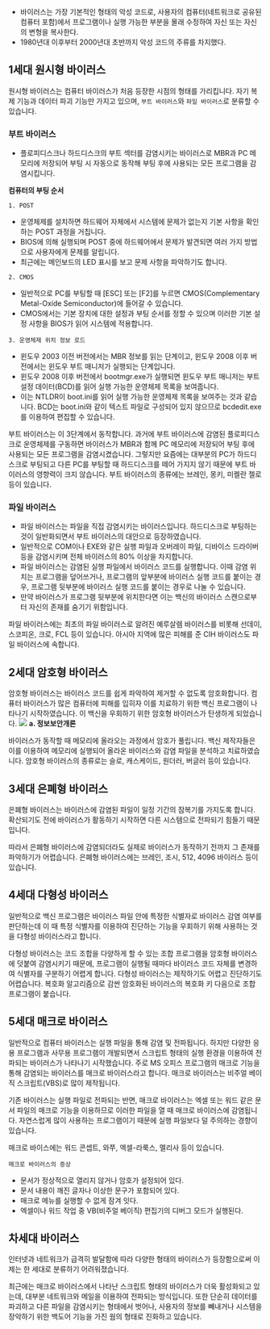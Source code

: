 - 바이러스는 가장 기본적인 형태의 악성 코드로, 사용자의 컴퓨터(네트워크로 공유된 컴퓨터 포함)에서 프로그램이나 실행 가능한 부분을 몰래 수정하여 자신 또는 자신의 변형을 복사한다.
- 1980년대 이후부터 2000년대 초반까지 악성 코드의 주류를 차지했다.

## 1세대 원시형 바이러스
원시형 바이러스는 컴퓨터 바이러스가 처음 등장한 시점의 형태를 가리킵니다. 자기 복제 기능과 데이터 파괴 기능만 가지고 있으며, ```부트 바이러스```와 ```파일 바이러스```로 분류할 수 있습니다.
### 부트 바이러스
- 플로피디스크나 하드디스크의 부트 섹터를 감염시키는 바이러스로 MBR과 PC 메모리에 저장되어 부팅 시 자동으로 동작해 부팅 후에 사용되는 모든 프로그램을 감염시킵니다.

**컴퓨터의 부팅 순서**

```1. POST```
- 운영체제를 설치하면 하드웨어 자체에서 시스템에 문제가 없는지 기본 사항을 확인하는 POST 과정을 거칩니다. 
- BIOS에 의해 실행되며 POST 중에 하드웨어에서 문제가 발견되면 여러 가지 방법으로 사용자에게 문제를 알립니다.
- 최근에는 메인보드의 LED 표시를 보고 문제 사항을 파악하기도 합니다.

```2. CMOS```
- 일반적으로 PC를 부팅할 때 [ESC] 또는 [F2]를 누르면 CMOS(Complementary Metal-Oxide Semiconductor)에 들어갈 수 있습니다.
- CMOS에서는 기본 장치에 대한 설정과 부팅 순서를 정할 수 있으며 이러한 기본 설정 사항을 BIOS가 읽어 시스템에 적용합니다.

```3. 운영체제 위치 정보 로드```
- 윈도우 2003 이전 버전에서는 MBR 정보를 읽는 단계이고, 윈도우 2008 이후 버전에서는 윈도우 부트 매니저가 실행되는 단계입니다.
- 윈도우 2008 이후 버전에서 bootmgr.exe가 실행되면 윈도우 부트 매니저는 부트 설정 데이터(BCD)를 읽어 실행 가능한 운영체제 목록을 보여줍니다.
- 이는 NTLDR이 boot.ini를 읽어 실행 가능한 운영체제 목록을 보여주는 것과 같습니다. BCD는 boot.ini와 같이 텍스트 파일로 구성되어 있지 않으므로 bcdedit.exe를 이용하여 편집할 수 있습니다.

부트 바이러스는 이 3단계에서 동작합니다. 과거에 부트 바이러스에 감염된 플로피디스크로 운영체제를 구동하면 바이러스가 MBR과 함께 PC 메모리에 저장되어 부팅 후에 사용되는 모든 프로그램을 감염시켰습니다.
그렇지만 요즘에는 대부분의 PC가 하드디스크로 부팅되고 다른 PC를 부팅할 때 하드디스크를 떼어 가지지 않기 때문에 부트 바이러스의 영향력이 크지 않습니다.
부트 바이러스의 종류에는 브레인, 몽키, 미켈란 젤로 등이 있습니다.

### 파일 바이러스
- 파일 바이러스는 파일을 직접 감염시키는 바이러스입니다. 하드디스크로 부팅하는 것이 일반화되면서 부트 바이러스의 대안으로 등장하였습니다.
- 일반적으로 COM이나 EXE와 같은 실행 파일과 오버레이 파일, 디바이스 드라이버 등을 감염시키며 전체 바이러스의 80% 이상을 차지합니다.
- 파일 바이러스는 감염된 실행 파일에서 바이러스 코드를 실행합니다. 이때 감염 위치는 프로그램을 덮어쓰거나, 프로그램의 앞부분에 바이러스 실행 코드를 붙이는 경우, 프로그램 뒷부분에 바이러스 실행 코드를 붙이는 경우로 나눌 수 있습니다.
- 만약 바이러스가 프로그램 뒷부분에 위치한다면 이는 백신의 바이러스 스캔으로부터 자신의 존재를 숨기기 위함입니다.

파일 바이러스에는 최초의 파일 바이러스로 알려진 예루살렘 바이러스를 비롯해 선데이, 스코피온, 크로, FCL 등이 있습니다.
아시아 지역에 많은 피해를 준 CIH 바이러스도 파일 바이러스에 속합니다.

## 2세대 암호형 바이러스
암호형 바이러스는 바이러스 코드를 쉽게 파악하여 제거할 수 없도록 암호화합니다.
컴퓨터 바이러스가 많은 컴퓨터에 피해를 입히자 이를 치료하기 위한 백신 프로그램이 나타나기 시작하였습니다. 이 백신을 우회하기 위한 암호형 바이러스가 탄생하게 되었습니다.
![](./Image/암호화된%20바이러스%20코드.png) 
**a. 정보보안개론**

바이러스가 동작할 때 메모리에 올라오는 과정에서 암호가 풀립니다.
백신 제작자들은 이를 이용하여 메모리에 실행되어 올라온 바이러스와 감염 파일을 분석하고 치료하였습니다.
암호형 바이러스의 종류로는 슬로, 캐스케이드, 원더러, 버글러 등이 있습니다.

## 3세대 은폐형 바이러스
은폐형 바이러스는 바이러스에 감염된 파일이 일정 기간의 잠복기를 가지도록 합니다. 확산되기도 전에 바이러스가 활동하기 시작하면 다른 시스템으로 전파되기 힘들기 때문입니다.

따라서 은폐형 바이러스에 감염되더라도 실제로 바이러스가 동작하기 전까지 그 존재를 파악하기가 어렵습니다. 은폐형 바이러스에는 브레인, 조시, 512, 4096 바이러스 등이 있습니다.

## 4세대 다형성 바이러스
일반적으로 백신 프로그램은 바이러스 파일 안에 특정한 식별자로 바이러스 감염 여부를 판단하는데 이 때 특정 식별자를 이용하여 진단하는 기능을 우회하기 위해 사용하는 것을 다형성 바이러스라고 합니다.

다형성 바이러스는 코드 조합을 다양하게 할 수 있는 조합 프로그램을 암호형 바이러스에 덧붙여 감염시키기 때문에, 프로그램이 실행될 때마다 바이러스 코드 자체를 변경하여 식별자를 구분하기 어렵게 합니다.
다형성 바이러스는 제작하기도 어렵고 진단하기도 어렵습니다. 복호화 알고리즘으로 감싼 암호화된 바이러스의 복호화 키 다음으로 조합 프로그램이 붙습니다.


## 5세대 매크로 바이러스
일반적으로 컴퓨터 바이러스는 실행 파일을 통해 감염 및 전파됩니다. 하지만 다양한 응용 프로그램과 사무용 프로그램이 개발되면서 스크립트 형태의 실행 환경을 이용하여 전파되는 바이러스가 나타나기 시작했습니다.
주로 MS 오피스 프로그램의 매크로 기능을 통해 감염되는 바이러스를 매크로 바이러스라고 합니다. 매크로 바이러스는 비주얼 베이직 스크립트(VBS)로 많이 제작됩니다.

기존 바이러스는 실행 파일로 전파되는 반면, 매크로 바이러스는 엑셀 또는 워드 같은 문서 파일의 매크로 기능을 이용하므로 이러한 파일을 열 때 매크로 바이러스에 감염됩니다. 자연스럽게 많이 사용하는 프로그램이기 때문에 실행 파일보다 덜 주의하는 경향이 있습니다.

매크로 바이스에는 워드 콘셉트, 와쭈, 엑셀-라룩스, 멜리사 등이 있습니다.

```매크로 바이러스의 증상```
- 문서가 정상적으로 열리지 않거나 암호가 설정되어 있다.
- 문서 내용이 깨진 글자나 이상한 문구가 포함되어 있다.
- 매크로 메뉴를 실행할 수 없게 잠겨 잇다.
- 엑셀이나 워드 작업 중 VB(비주얼 베이직) 편집기의 디버그 모드가 실행된다.

## 차세대 바이러스
인터넷과 네트워크가 급격히 발달함에 따라 다양한 형태의 바이러스가 등장함으로써 이제는 한 세대로 분류하기 어려워졌습니다.

최근에는 매크로 바이러스에서 나타난 스크립트 형태의 바이러스가 더욱 활성화되고 있는데, 대부분 네트워크와 메일을 이용하여 전파되는 방식입니다. 또한 단순히 데이터를 파괴하고 다른 파일을 감염시키는 형태에서 벗어나, 사용자의 정보를 빼내거나 시스템을 장악하기 위한 백도어 기능을 가진 웜의 형태로 진화하고 있습니다.



